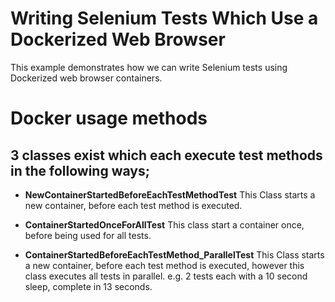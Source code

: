 # Writing Selenium Tests Which Use a Dockerized Web Browser

This example demonstrates how we can write Selenium tests using Dockerized
web browser containers.


# Docker usage methods
## 3 classes exist which each execute test methods in the following ways;
 - **NewContainerStartedBeforeEachTestMethodTest**
This Class starts a new container, before each test method is executed.

 - **ContainerStartedOnceForAllTest**
This class start a container once, before being used for all tests.

 - **ContainerStartedBeforeEachTestMethod_ParallelTest**
This Class starts a new container, before each test method is executed, however this class executes all tests in parallel.
e.g. 2 tests each with a 10 second sleep, complete in 13 seconds.